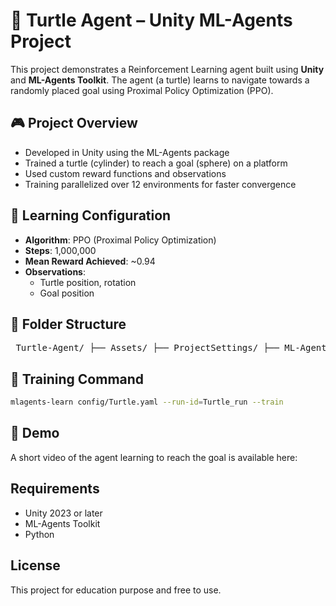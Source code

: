 # 🐢 Turtle Agent – Unity ML-Agents Project

This project demonstrates a Reinforcement Learning agent built using **Unity** and **ML-Agents Toolkit**. The agent (a turtle) learns to navigate towards a randomly placed goal using Proximal Policy Optimization (PPO).

## 🎮 Project Overview

- Developed in Unity using the ML-Agents package
- Trained a turtle (cylinder) to reach a goal (sphere) on a platform
- Used custom reward functions and observations
- Training parallelized over 12 environments for faster convergence

## 🧠 Learning Configuration

- **Algorithm**: PPO (Proximal Policy Optimization)
- **Steps**: 1,000,000
- **Mean Reward Achieved**: ~0.94
- **Observations**:
  - Turtle position, rotation
  - Goal position

## 📁 Folder Structure
<pre> Turtle-Agent/ ├── Assets/ ├── ProjectSettings/ ├── ML-Agents-Configs/ │ └── <a href="ML-Agents-Configs/Turtle.yaml">Turtle.yaml</a> ├── Scripts/ │ ├── <a href="Scripts/TurtleAgent.cs">TurtleAgent.cs</a> │ └── <a href="Scripts/GUI_TurtleAgent.cs">GUI_TurtleAgent.cs</a> ├── README.md └── (Unity project files) </pre>


## 🏁 Training Command

```bash
mlagents-learn config/Turtle.yaml --run-id=Turtle_run --train
```

## 🎥 Demo
A short video of the agent learning to reach the goal is available here:


## Requirements
- Unity 2023 or later
- ML-Agents Toolkit
- Python

## License
This project for education purpose and free to use.
